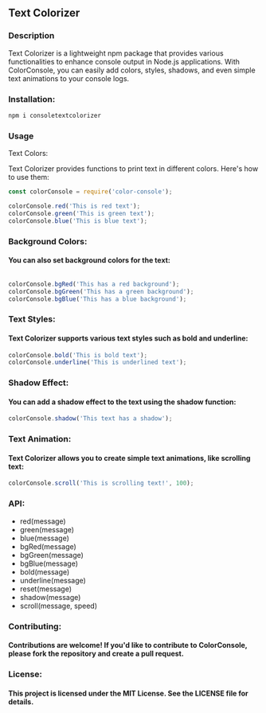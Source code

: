 ## Text Colorizer

### Description
Text Colorizer is a lightweight npm package that provides various functionalities to enhance console output in Node.js applications. With ColorConsole, you can easily add colors, styles, shadows, and even simple text animations to your console logs.

### Installation:

``` bash
npm i consoletextcolorizer
```
### Usage

Text Colors:

Text Colorizer provides functions to print text in different colors. Here's how to use them:
```javascript
const colorConsole = require('color-console');

colorConsole.red('This is red text');
colorConsole.green('This is green text');
colorConsole.blue('This is blue text');
```
### Background Colors:

#### You can also set background colors for the text:
```javascript

colorConsole.bgRed('This has a red background');
colorConsole.bgGreen('This has a green background');
colorConsole.bgBlue('This has a blue background');
```
### Text Styles:

#### Text Colorizer supports various text styles such as bold and underline:

```javascript
colorConsole.bold('This is bold text');
colorConsole.underline('This is underlined text');
```
### Shadow Effect:

#### You can add a shadow effect to the text using the shadow function:
```javascript
colorConsole.shadow('This text has a shadow');
```
### Text Animation:

#### Text Colorizer allows you to create simple text animations, like scrolling text:
```javascript
colorConsole.scroll('This is scrolling text!', 100);
```
### API:

- red(message)
- green(message)
- blue(message)
- bgRed(message)
- bgGreen(message)
- bgBlue(message)
- bold(message)
- underline(message)
- reset(message)
- shadow(message)
- scroll(message, speed)

### Contributing:

#### Contributions are welcome! If you'd like to contribute to ColorConsole, please fork the repository and create a pull request.

### License:

#### This project is licensed under the MIT License. See the LICENSE file for details.
